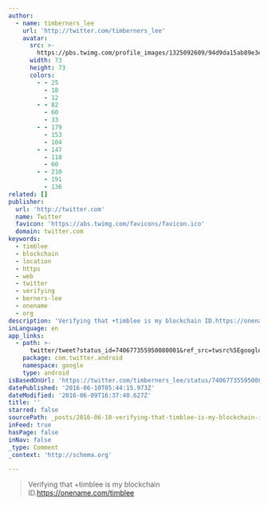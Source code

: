 ```yaml
---
author:
  - name: timberners_lee
    url: 'http://twitter.com/timberners_lee'
    avatar:
      src: >-
        https://pbs.twimg.com/profile_images/1325092609/94d9da15ab89e3e2b4a5b9a5174f5618_bigger.jpg
      width: 73
      height: 73
      colors:
        - - 25
          - 18
          - 12
        - - 82
          - 60
          - 33
        - - 179
          - 153
          - 104
        - - 147
          - 110
          - 60
        - - 210
          - 191
          - 136
related: []
publisher:
  url: 'http://twitter.com'
  name: Twitter
  favicon: 'https://abs.twimg.com/favicons/favicon.ico'
  domain: twitter.com
keywords:
  - timblee
  - blockchain
  - location
  - https
  - web
  - twitter
  - verifying
  - berners-lee
  - onename
  - org
description: 'Verifying that +timblee is my blockchain ID.https://onename.com/timblee'
inLanguage: en
app_links:
  - path: >-
      twitter/tweet?status_id=740677355950080001&ref_src=twsrc%5Egoogle%7Ctwcamp%5Eandroidseo%7Ctwgr%5Estatus%7Ctwterm%5E740677355950080001
    package: com.twitter.android
    namespace: google
    type: android
isBasedOnUrl: 'https://twitter.com/timberners_lee/status/740677355950080001'
datePublished: '2016-06-10T05:44:15.973Z'
dateModified: '2016-06-09T16:37:40.627Z'
title: ''
starred: false
sourcePath: _posts/2016-06-10-verifying-that-timblee-is-my-blockchain-idhttpsonename.md
inFeed: true
hasPage: false
inNav: false
_type: Comment
_context: 'http://schema.org'

---
```

> Verifying that +timblee is my blockchain ID.https://onename.com/timblee